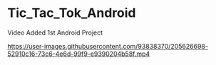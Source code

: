 # Tic_Tac_Tok_Android
Video Added
1st Android Project


https://user-images.githubusercontent.com/93838370/205626698-52910c16-73c6-4e6d-99f9-e9390204b58f.mp4

